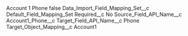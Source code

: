 <?xml version="1.0" encoding="UTF-8"?>
<CustomMetadata xmlns="http://soap.sforce.com/2006/04/metadata" xmlns:xsi="http://www.w3.org/2001/XMLSchema-instance" xmlns:xsd="http://www.w3.org/2001/XMLSchema">
    <label>Account 1 Phone</label>
    <protected>false</protected>
    <values>
        <field>Data_Import_Field_Mapping_Set__c</field>
        <value xsi:type="xsd:string">Default_Field_Mapping_Set</value>
    </values>
    <values>
        <field>Required__c</field>
        <value xsi:type="xsd:string">No</value>
    </values>
    <values>
        <field>Source_Field_API_Name__c</field>
        <value xsi:type="xsd:string">Account1_Phone__c</value>
    </values>
    <values>
        <field>Target_Field_API_Name__c</field>
        <value xsi:type="xsd:string">Phone</value>
    </values>
    <values>
        <field>Target_Object_Mapping__c</field>
        <value xsi:type="xsd:string">Account1</value>
    </values>
</CustomMetadata>
